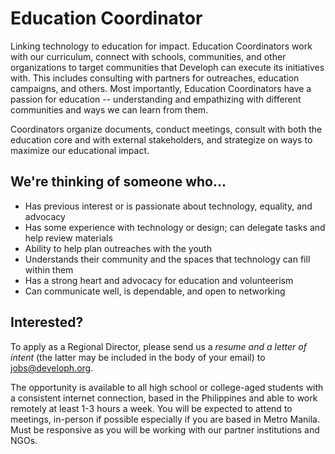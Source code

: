 # Education Coordinator

Linking technology to education for impact. Education Coordinators work with our curriculum, connect with schools, communities, and other organizations to target communities that Developh can execute its initiatives with. This includes consulting with partners for outreaches, education campaigns, and others. Most importantly, Education Coordinators have a passion for education -- understanding and empathizing with different communities and ways we can learn from them.

Coordinators organize documents, conduct meetings, consult with both the education core and with external stakeholders, and strategize on ways to maximize our educational impact.


## We're thinking of someone who...
* Has previous interest or is passionate about technology, equality, and advocacy
* Has some experience with technology or design; can delegate tasks and help review materials
* Ability to help plan outreaches with the youth
* Understands their community and the spaces that technology can fill within them
* Has a strong heart and advocacy for education and volunteerism
* Can communicate well, is dependable, and open to networking

## Interested?
To apply as a Regional Director, please send us a *resume and a letter of intent* (the latter may be included in the body of your email) to jobs@developh.org.

The opportunity is available to all high school or college-aged students with a consistent internet connection, based in the Philippines and able to work remotely at least 1-3 hours a week. You will be expected to attend to meetings, in-person if possible especially if you are based in Metro Manila. Must be responsive as you will be working with our partner institutions and NGOs.

